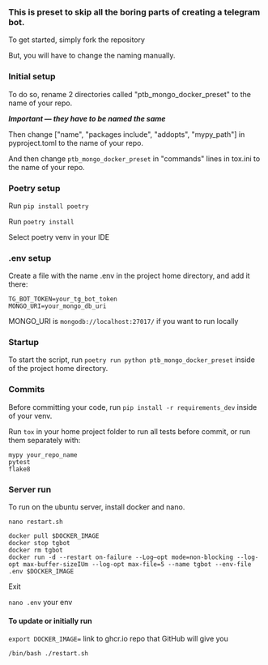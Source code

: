 ### This is preset to skip all the boring parts of creating a telegram bot.

To get started, simply fork the repository 

But, you will have to change the naming manually. 

### Initial setup
To do so, rename 2 directories called "ptb_mongo_docker_preset" to the name of your repo.

__*Important — they have to be named the same*__

Then change ["name", "packages include", "addopts", "mypy_path"] in pyproject.toml to the name of your repo.

And then change `ptb_mongo_docker_preset` in "commands" lines in tox.ini to the name of your repo.

### Poetry setup

Run `pip install poetry`

Run `poetry install`

Select poetry venv in your IDE

### .env setup
Create a file with the name .env in the project home directory, and add it there:

```
TG_BOT_TOKEN=your_tg_bot_token
MONGO_URI=your_mongo_db_uri
```
 
MONGO_URI is `mongodb://localhost:27017/` if you want to run locally

### Startup

To start the script, run `poetry run python ptb_mongo_docker_preset` inside of the project home directory.

### Commits

Before committing your code, run `pip install -r requirements_dev` inside of your venv. 

Run `tox` in your home project folder to run all tests before commit, or run them separately with:

`mypy your_repo_name` <br>
`pytest` <br>
`flake8`

### Server run

To run on the ubuntu server, install docker and nano. 

`nano restart.sh`
```
docker pull $DOCKER_IMAGE
docker stop tgbot
docker rm tgbot
docker run -d --restart on-failure --Log—opt mode=non-blocking --log-opt max-buffer-sizeIUm --log-opt max-file=5 --name tgbot --env-file .env $DOCKER_IMAGE
```
Exit

`nano .env` your env 

#### To update or initially run
`export DOCKER_IMAGE=` link to ghcr.io repo that GitHub will give you

`/bin/bash ./restart.sh`